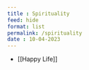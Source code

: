 ```yaml
---
title : Spirituality
feed: hide
format: list
permalink: /spirituality
date : 10-04-2023
---
```


-  [[Happy Life]]


